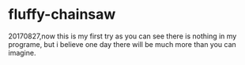 # fluffy-chainsaw
20170827,now this is my first try
as you can see there is nothing in my programe, but i believe one day there will be much more than you can imagine.
